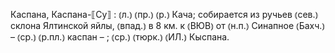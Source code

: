 ---
---

Каспана, Каспана-⟦Су⟧
: ⦅л.⦆ ⦅пр.⦆ ⦅р.⦆ Кача; собирается из ручьев ⦅сев.⦆ склона Ялтинской яйлы, ⦅впад.⦆ в 8 км. к ⦅ВЮВ⦆ от ⦅н.п.⦆ Синапное ⦅Бахч.⦆ – ⦅ср.⦆ ⦅р.пл.⦆ каспан – ; ⦅ср.⦆ ⦅тюрк.⦆ ⦅ИЛ.⦆ Кыспана.
